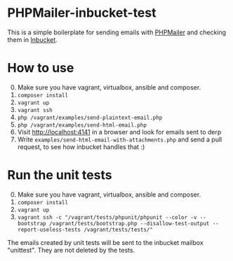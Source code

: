 # PHPMailer-inbucket-test

This is a simple boilerplate for sending emails with [PHPMailer](https://github.com/PHPMailer/PHPMailer) and checking them in [Inbucket](http://www.inbucket.org/).

# How to use

0. Make sure you have vagrant, virtualbox, ansible and composer.
1. `composer install`
2. `vagrant up`
3. `vagrant ssh`
4. `php /vagrant/examples/send-plaintext-email.php`
5. `php /vagrant/examples/send-html-email.php`
6. Visit [http://localhost:4141](http://localhost:4141) in a browser and look for emails sent to derp
7. Write `examples/send-html-email-with-attachments.php` and send a pull request, to see how inbucket handles that :)

# Run the unit tests

0. Make sure you have vagrant, virtualbox, ansible and composer.
1. `composer install`
2. `vagrant up`
3. `vagrant ssh -c "/vagrant/tests/phpunit/phpunit --color -v --bootstrap /vagrant/tests/bootstrap.php --disallow-test-output --report-useless-tests /vagrant/tests/tests/"`

The emails created by unit tests will be sent to the inbucket mailbox "unittest". They are not deleted by the tests.
